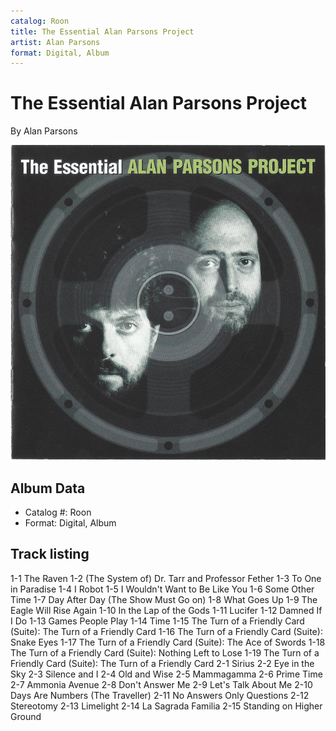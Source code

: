 ```yaml
---
catalog: Roon
title: The Essential Alan Parsons Project
artist: Alan Parsons
format: Digital, Album
---
```


# The Essential Alan Parsons Project

By Alan Parsons

![](../../assets/albumcovers/Alan_Parsons-The_Essential_Alan_Parsons_Project.png)

## Album Data

- Catalog #: Roon
- Format: Digital, Album


## Track listing


1-1 The Raven
1-2 (The System of) Dr. Tarr and Professor Fether
1-3 To One in Paradise
1-4 I Robot
1-5 I Wouldn't Want to Be Like You
1-6 Some Other Time
1-7 Day After Day (The Show Must Go on)
1-8 What Goes Up
1-9 The Eagle Will Rise Again
1-10 In the Lap of the Gods
1-11 Lucifer
1-12 Damned If I Do
1-13 Games People Play
1-14 Time
1-15 The Turn of a Friendly Card (Suite): The Turn of a Friendly Card
1-16 The Turn of a Friendly Card (Suite): Snake Eyes
1-17 The Turn of a Friendly Card (Suite): The Ace of Swords
1-18 The Turn of a Friendly Card (Suite): Nothing Left to Lose
1-19 The Turn of a Friendly Card (Suite): The Turn of a Friendly Card
2-1 Sirius
2-2 Eye in the Sky
2-3 Silence and I
2-4 Old and Wise
2-5 Mammagamma
2-6 Prime Time
2-7 Ammonia Avenue
2-8 Don't Answer Me
2-9 Let's Talk About Me
2-10 Days Are Numbers (The Traveller)
2-11 No Answers Only Questions
2-12 Stereotomy
2-13 Limelight
2-14 La Sagrada Familia
2-15 Standing on Higher Ground

